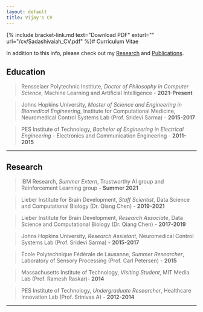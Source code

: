 ```yaml
---
layout: default
title: Vijay's CV
---
```


{% include bracket-link.md text="Download PDF" exturl="" url="/cv/Sadashivaiah_CV.pdf" %}# Curriculum Vitae

In addition to this info, please check out my [Research]({{site.url}}/research/) and [Publications]({{site.url}}/publications/).

## Education

> Rensselaer Polytechnic Institute, *Doctor of Philosophy in Computer Science*, Machine Learning and Artificial Intelligence - **2021-Present**

> Johns Hopkins University, *Master of Science and Engineering in Biomedical Engineering*, Institute for Computational Medicine, Neuromedical Control Systems Lab (Prof. Sridevi Sarma) - **2015-2017**

> PES Institute of Technology, *Bachelor of Engineering in Electrical Engineering* - Electronics and Communication Engineering - **2011-2015**

---

## Research

> IBM Research, *Summer Extern*, Trustworthy AI group and Reinforcement Learning group - **Summer 2021**

> Lieber Institute for Brain Development, *Staff Scientist*, Data Science and Computational Biology (Dr. Qiang Chen) - **2019-2021**

> Lieber Institute for Brain Development, *Research Associate*, Data Science and Computational Biology (Dr. Qiang Chen) - **2017-2019**

> Johns Hopkins University, *Research Assistant*, Neuromedical Control Systems Lab (Prof. Sridevi Sarma) - **2015-2017**

> École Polytechnique Fédérale de Lausanne, *Summer Researcher*, Laboratory of Sensory Processing (Prof. Carl Petersen) - **2015**

> Massachusetts Institute of Technology, *Visiting Student*, MIT Media Lab (Prof. Ramesh Raskar)- **2014**

> PES Institute of Technology, *Undergraduate Researcher*, Healthcare Innovation Lab (Prof. Srinivas A) - **2012-2014**

---
